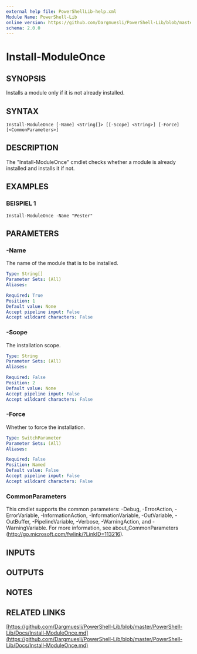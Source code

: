 ```yaml
---
external help file: PowerShellLib-help.xml
Module Name: PowerShell-Lib
online version: https://github.com/Dargmuesli/PowerShell-Lib/blob/master/PowerShell-Lib/Docs/Install-ModuleOnce.md
schema: 2.0.0
---
```


# Install-ModuleOnce

## SYNOPSIS
Installs a module only if it is not already installed.

## SYNTAX

```
Install-ModuleOnce [-Name] <String[]> [[-Scope] <String>] [-Force] [<CommonParameters>]
```

## DESCRIPTION
The "Install-ModuleOnce" cmdlet checks whether a module is already installed and installs it if not.

## EXAMPLES

### BEISPIEL 1
```
Install-ModuleOnce -Name "Pester"
```

## PARAMETERS

### -Name
The name of the module that is to be installed.

```yaml
Type: String[]
Parameter Sets: (All)
Aliases:

Required: True
Position: 1
Default value: None
Accept pipeline input: False
Accept wildcard characters: False
```

### -Scope
The installation scope.

```yaml
Type: String
Parameter Sets: (All)
Aliases:

Required: False
Position: 2
Default value: None
Accept pipeline input: False
Accept wildcard characters: False
```

### -Force
Whether to force the installation.

```yaml
Type: SwitchParameter
Parameter Sets: (All)
Aliases:

Required: False
Position: Named
Default value: False
Accept pipeline input: False
Accept wildcard characters: False
```

### CommonParameters
This cmdlet supports the common parameters: -Debug, -ErrorAction, -ErrorVariable, -InformationAction, -InformationVariable, -OutVariable, -OutBuffer, -PipelineVariable, -Verbose, -WarningAction, and -WarningVariable.
For more information, see about_CommonParameters (http://go.microsoft.com/fwlink/?LinkID=113216).

## INPUTS

## OUTPUTS

## NOTES

## RELATED LINKS

[https://github.com/Dargmuesli/PowerShell-Lib/blob/master/PowerShell-Lib/Docs/Install-ModuleOnce.md](https://github.com/Dargmuesli/PowerShell-Lib/blob/master/PowerShell-Lib/Docs/Install-ModuleOnce.md)

